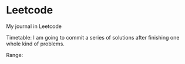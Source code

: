 # Leetcode
My journal in Leetcode

Timetable:
I am going to commit a series of solutions after finishing one whole kind of problems.

Range:
